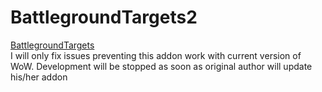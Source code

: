 # BattlegroundTargets2
<a href="https://www.curseforge.com/wow/addons/battlegroundtargets">BattlegroundTargets<a>  
I will only fix issues preventing this addon work with current version of WoW. Development will be stopped as soon as original author will update his/her addon
